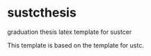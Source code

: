 # sustcthesis
graduation thesis latex template for sustcer


This template is based on the template for ustc. 

